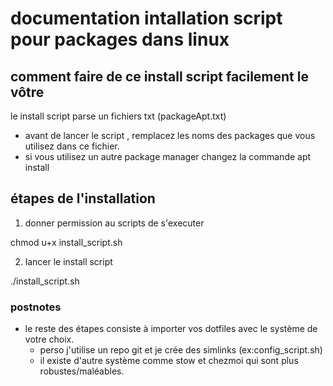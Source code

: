 # documentation intallation script pour packages dans linux

## comment faire de ce install script facilement le vôtre

le install script parse un fichiers txt (packageApt.txt)
- avant de lancer le script , remplacez les noms des packages que vous utilisez dans ce fichier.
- si vous utilisez un autre package manager changez la commande apt install

## étapes de l'installation

1) donner permission au scripts de s'executer

chmod u+x install_script.sh 

2) lancer le install script

./install_script.sh

### postnotes 

- le reste des étapes consiste à importer vos dotfiles avec le système de votre choix.
  - perso j'utilise un repo git et je crée des simlinks (ex:config_script.sh)
  - il existe d'autre système comme stow et chezmoi qui sont plus robustes/maléables.
